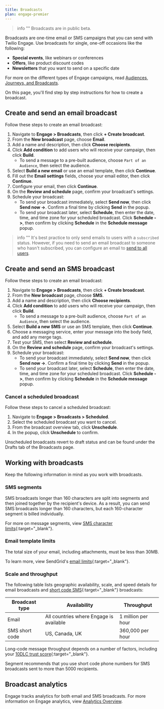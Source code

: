 ```yaml
---
title: Broadcasts
plan: engage-premier
---
```


> info ""
> Broadcasts are in public beta.

Broadcasts are one-time email or SMS campaigns that you can send with Twilio Engage. Use broadcasts for single, one-off occasions like the following:

- **Special events**, like webinars or conferences
- **Offers**, like product discount codes
- **Newsletters** that you want to send on a specific date

For more on the different types of Engage campaigns, read [Audiences, Journeys, and Broadcasts](/docs/guides/audiences-and-journeys/).

On this page, you'll find step by step instructions for how to create a broadcast.

## Create and send an email broadcast

Follow these steps to create an email broadcast:

1. Navigate to **Engage > Broadcasts**, then click **+ Create broadcast**. 
2. From the **New broadcast** page, choose **Email**.
3. Add a name and description, then click **Choose recipients**.
4. Click **Add condition** to add users who will receive your campaign, then click **Build**.
    - To send a message to a pre-built audience, choose `Part of an Audience`, then select the audience.
5. Select **Build a new email** or use an email template, then click **Continue**.
6. Fill out the **Email settings** fields, choose your email editor, then click **Continue**.
7. Configure your email, then click **Continue**.
8. On the **Review and schedule** page, confirm your broadcast's settings.
9. Schedule your broadcast:
    - To send your broadcast immediately, select **Send now**, then click **Send now ->**. Confirm a final time by clicking **Send** in the popup.
    - To send your broadcast later, select **Schedule**, then enter the date, time, and time zone for your scheduled broadcast. Click **Schedule ->**, then confirm by clicking **Schedule** in the **Schedule message** popup.

> info ""
> It's best practice to only send emails to users with a `subscribed` status. However, if you need to send an email broadcast to someone who hasn't subscribed, you can configure an email to [send to all users](/docs/engage/campaigns/email-campaigns/#send-an-email-to-all-users/).

## Create and send an SMS broadcast

Follow these steps to create an email broadcast:

1. Navigate to **Engage > Broadcasts**, then click **+ Create broadcast**. 
2. From the **New broadcast** page, choose **SMS**.
3. Add a name and description, then click **Choose recipients**.
4. Click **Add condition** to add users who will receive your campaign, then click **Build**.
    - To send a message to a pre-built audience, choose `Part of an Audience`, then select the audience.
5. Select **Build a new SMS** or use an SMS template, then click **Continue**.
6. Choose a messaging service, enter your message into the body field, and add any merge tags. 
7. Test your SMS, then select **Review and schedule**.
8. On the **Review and schedule** page, confirm your broadcast's settings.
9. Schedule your broadcast:
    - To send your broadcast immediately, select **Send now**, then click **Send now ->**. Confirm a final time by clicking **Send** in the popup.
    - To send your broadcast later, select **Schedule**, then enter the date, time, and time zone for your scheduled broadcast. Click **Schedule ->**, then confirm by clicking **Schedule** in the **Schedule message** popup.

### Cancel a scheduled broadcast

Follow these steps to cancel a scheduled broadcast:

1. Navigate to **Engage > Broadcasts > Scheduled**. 
2. Select the scheduled broadcast you want to cancel.
3. From the broadcast overview tab, click **Unschedule**.
4. In the popup, click **Unschedule** to confirm.

Unscheduled broadcasts revert to draft status and can be found under the Drafts tab of the Broadcasts page.
 
## Working with broadcasts

Keep the following information in mind as you work with broadcasts.

### SMS segments

SMS broadcasts longer than 160 characters are split into segments and then joined together by the recipient's device. As a result, you can send SMS broadcasts longer than 160 characters, but each 160-character segment is billed individually. 

For more on message segments, view [SMS character limits](https://www.twilio.com/docs/glossary/what-sms-character-limit){:target="_blank"}.

### Email template limits

The total size of your email, including attachments, must be less than 30MB.

To learn more, view SendGrid's [email limits](https://docs.sendgrid.com/api-reference/mail-send/limitations#:~:text=The%20total%20size%20of%20your,must%20no%20more%20than%201000.){:target="_blank"}.

### Scale and throughput

The following table lists geographic availability, scale, and speed details for email broadcasts and [short code SMS](https://support.twilio.com/hc/en-us/articles/223182068-What-is-a-Messaging-Short-Code-){:target="_blank"} broadcasts:

| Broadcast type | Availability                            | Throughput                                                                 |
| -------------- | --------------------------------------- | -------------------------------------------------------------------------- |
| Email          | All countries where Engage is available | 1 million per hour                                                         |
| SMS short code | US, Canada, UK                          | 360,000 per hour                                                            |

Long-code message throughput depends on a number of factors, including your [10DLC trust score](https://support.twilio.com/hc/en-us/articles/1260803225669-Message-throughput-MPS-and-Trust-Scores-for-A2P-10DLC-in-the-US){:target="_blank"}. 

Segment recommends that you use short code phone numbers for SMS broadcasts sent to more than 5000 recipients.

## Broadcast analytics

Engage tracks analytics for both email and SMS broadcasts. For more information on Engage analytics, view [Analytics Overview](/docs/engage/analytics/).
